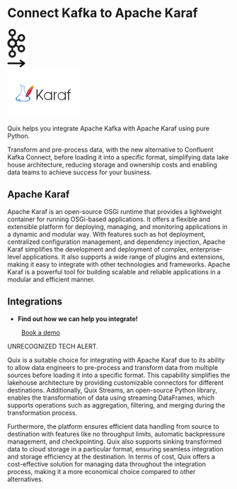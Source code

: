 # Connect Kafka to Apache Karaf

<div class="connect-images cards blog-grid-card" markdown>
<div>
<img src="../images/kafka_logo.png" width="40px" />
</div>
<div>
<img src="../images/arrow.svg" width="40px" />
</div>
<div>
<img src="./images/apache-karaf_1.jpg" />
</div>
</div>

Quix helps you integrate Apache Kafka with Apache Karaf using pure Python.

Transform and pre-process data, with the new alternative to Confluent Kafka Connect, before loading it into a specific format, simplifying data lake house architecture, reducing storage and ownership costs and enabling data teams to achieve success for your business.

## Apache Karaf

Apache Karaf is an open-source OSGi runtime that provides a lightweight container for running OSGi-based applications. It offers a flexible and extensible platform for deploying, managing, and monitoring applications in a dynamic and modular way. With features such as hot deployment, centralized configuration management, and dependency injection, Apache Karaf simplifies the development and deployment of complex, enterprise-level applications. It also supports a wide range of plugins and extensions, making it easy to integrate with other technologies and frameworks. Apache Karaf is a powerful tool for building scalable and reliable applications in a modular and efficient manner.

## Integrations

<div class="grid cards" markdown>

- __Find out how we can help you integrate!__

    <a class="md-button md-button--primary" href="https://share.hsforms.com/1iW0TmZzKQMChk0lxd_tGiw4yjw2?__hstc=175542013.2303933fbd746c0ac86d9ccbe9bc9100.1728383268831.1729603416735.1729620918855.31&__hssc=175542013.1.1729620918855&__hsfp=2132701734" target="_blank" style="margin:.5rem;">Book a demo</a>

</div>


UNRECOGNIZED TECH ALERT. 

Quix is a suitable choice for integrating with Apache Karaf due to its ability to allow data engineers to pre-process and transform data from multiple sources before loading it into a specific format. This capability simplifies the lakehouse architecture by providing customizable connectors for different destinations. Additionally, Quix Streams, an open-source Python library, enables the transformation of data using streaming DataFrames, which supports operations such as aggregation, filtering, and merging during the transformation process. 

Furthermore, the platform ensures efficient data handling from source to destination with features like no throughput limits, automatic backpressure management, and checkpointing. Quix also supports sinking transformed data to cloud storage in a particular format, ensuring seamless integration and storage efficiency at the destination. In terms of cost, Quix offers a cost-effective solution for managing data throughout the integration process, making it a more economical choice compared to other alternatives.

